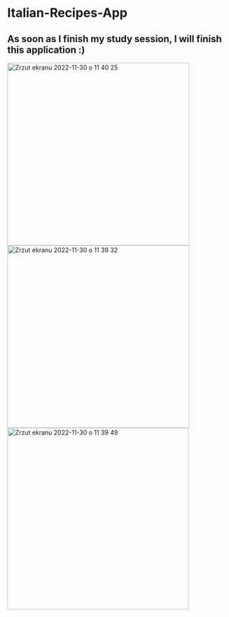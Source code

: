# Italian-Recipes-App

## As soon as I finish my study session, I will finish this application :)
<img width="416" alt="Zrzut ekranu 2022-11-30 o 11 40 25" src="https://user-images.githubusercontent.com/48621677/204774949-8090b90f-81fa-4f32-a6ad-415e234cb060.png"><img width="416" alt="Zrzut ekranu 2022-11-30 o 11 39 32" src="https://user-images.githubusercontent.com/48621677/204774732-17d7ba97-b571-4057-b02e-a142152e1d44.png">
<img width="414" alt="Zrzut ekranu 2022-11-30 o 11 39 49" src="https://user-images.githubusercontent.com/48621677/204774800-a8150323-d645-44eb-befb-2c1d4bdae71d.png">
